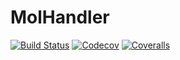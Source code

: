 # MolHandler

[![Build Status](https://travis-ci.com/yutakasi634/MolHandler.jl.svg?branch=master)](https://travis-ci.com/yutaka/MolHandler.jl)
[![Codecov](https://codecov.io/gh/yutakasi634/MolHandler.jl/branch/master/graph/badge.svg)](https://codecov.io/gh/yutaka/MolHandler.jl)
[![Coveralls](https://coveralls.io/repos/github/yutakasi634/MolHandler.jl/badge.svg?branch=master)](https://coveralls.io/github/yutaka/MolHandler.jl?branch=master)
